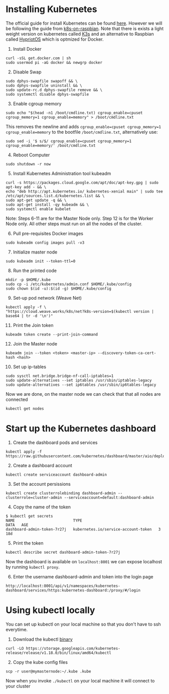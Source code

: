 # Installing Kubernetes
The official guide for install Kubernetes can be found [here](https://kubernetes.io/docs/setup/production-environment/tools/kubeadm/install-kubeadm/). However we will be following the guide from [k8s-on-raspbian](https://github.com/teamserverless/k8s-on-raspbian/blob/master/GUIDE.md). Note that there is exists a light weight version on kubernetes called [K3s](https://blog.alexellis.io/raspberry-pi-homelab-with-k3sup/) and an alternative to Raspbian called [HypriotOS](https://blog.hypriot.com/post/setup-kubernetes-raspberry-pi-cluster/) which is optmized for Docker.

1. Install Docker
```
curl -sSL get.docker.com | sh
sudo usermod pi -aG docker && newgrp docker
```
2. Disable Swap
```
sudo dphys-swapfile swapoff && \
sudo dphys-swapfile uninstall && \
sudo update-rc.d dphys-swapfile remove && \
sudo systemctl disable dphys-swapfile
```
3. Enable cgroup memory
```
sudo echo "$(head -n1 /boot/cmdline.txt) cgroup_enable=cpuset cgroup_memory=1 cgroup_enable=memory" > /boot/cmdline.txt
```
This removes the newline and adds `cgroup_enable=cpuset cgroup_memory=1 cgroup_enable=memory` to the bootfile `/boot/cmdline.txt`, alternatively use:
```
sudo sed -i '$ s/$/ cgroup_enable=cpuset cgroup_memory=1 cgroup_enable=memory/' /boot/cmdline.txt
```
4. Reboot Computer
```
sudo shutdown -r now
```
5. Install Kubernetes Administration tool kubeadm
```
curl -s https://packages.cloud.google.com/apt/doc/apt-key.gpg | sudo apt-key add - && \
echo "deb http://apt.kubernetes.io/ kubernetes-xenial main" | sudo tee /etc/apt/sources.list.d/kubernetes.list && \
sudo apt-get update -q && \
sudo apt-get install -qy kubeadm && \
sudo systemctl enable kubelet
```
Note: Steps 6-11 are for the Master Node only. Step 12 is for the Worker Node only. All other steps must run on all the nodes of the cluster.

6. Pull pre-requisites Docker images 
```
sudo kubeadm config images pull -v3
```
7. Initialize master node
```
sudo kubeadm init --token-ttl=0
```
8. Run the printed code
```
mkdir -p $HOME/.kube
sudo cp -i /etc/kubernetes/admin.conf $HOME/.kube/config
sudo chown $(id -u):$(id -g) $HOME/.kube/config
```
9. Set-up pod network (Weave Net)
```
kubectl apply -f \
"https://cloud.weave.works/k8s/net?k8s-version=$(kubectl version | base64 | tr -d '\n')"
```

11. Print the Join token
```
kubeadm token create --print-join-command
```

12. Join the Master node
```
kubeadm join --token <token> <master-ip> --discovery-token-ca-cert-hash <hash>
```

10. Set up ip-tables
```
sudo sysctl net.bridge.bridge-nf-call-iptables=1
sudo update-alternatives --set iptables /usr/sbin/iptables-legacy 
sudo update-alternatives --set ip6tables /usr/sbin/ip6tables-legacy 
```

Now we are done, on the master node we can check that that all nodes are connected
```
kubectl get nodes
```
# Start up the Kubernetes dashboard
1. Create the dashboard pods and services
```
kubectl apply -f https://raw.githubusercontent.com/kubernetes/dashboard/master/aio/deploy/recommended.yaml
```

2. Create a dashboard account
```
kubectl create serviceaccount dashboard-admin
```

3. Set the account persissions
```
kubectl create clusterrolebinding dashboard-admin --clusterrole=cluster-admin --serviceaccount=default:dashboard-admin
```
4. Copy the name of the token
```
$ kubectl get secrets
NAME                          TYPE                                  DATA   AGE
dashboard-admin-token-7r27j   kubernetes.io/service-account-token   3      18d
```
5. Print the token
```
kubectl describe secret dashboard-admin-token-7r27j
```
Now the dashboard is available on `localhost:8001` we can expose localhost by  running `kubectl proxy`.

6. Enter the username dashboard-admin and token into the login page
```
http://localhost:8001/api/v1/namespaces/kubernetes-dashboard/services/https:kubernetes-dashboard:/proxy/#/login
```

# Using kubectl locally
You can set up kubectl on your local machine so that you don't have to ssh everytime. 
1. Download the kubectl [binary](https://kubernetes.io/docs/tasks/tools/install-kubectl) 
```
curl -LO https://storage.googleapis.com/kubernetes-release/release/v1.18.0/bin/linux/amd64/kubectl
```
2. Copy the kube config files
```
scp -r user@mymasternode:~/.kube .kube
```
Now when you invoke `./kubectl` on your local machine it will connect to your cluster